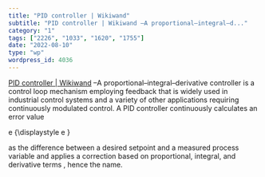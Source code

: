 ```yaml
---
title: "PID controller | Wikiwand"
subtitle: "PID controller | Wikiwand –A proportional–integral–d..."
category: "1"
tags: ["2226", "1033", "1620", "1755"]
date: "2022-08-10"
type: "wp"
wordpress_id: 4036
---
```

[ PID controller | Wikiwand]( https://www.wikiwand.com/en/PID_controller) –A proportional–integral–derivative controller is a control loop mechanism employing feedback that is widely used in industrial control systems and a variety of other applications requiring continuously modulated control. A PID controller continuously calculates an error value 

 e {\displaystyle e }

 as the difference between a desired setpoint and a measured process variable and applies a correction based on proportional, integral, and derivative terms , hence the name.